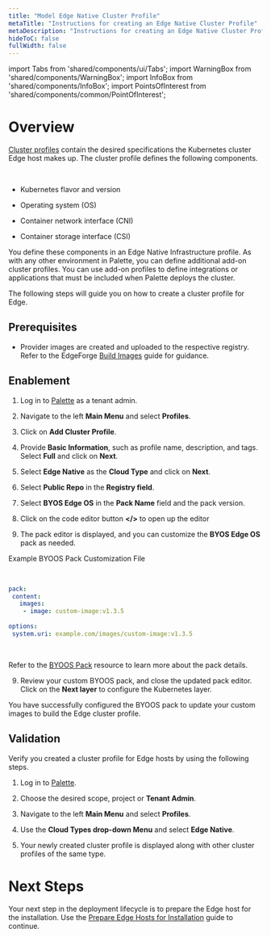 ```yaml
---
title: "Model Edge Native Cluster Profile"
metaTitle: "Instructions for creating an Edge Native Cluster Profile"
metaDescription: "Instructions for creating an Edge Native Cluster Profile"
hideToC: false
fullWidth: false
---
```


import Tabs from 'shared/components/ui/Tabs';
import WarningBox from 'shared/components/WarningBox';
import InfoBox from 'shared/components/InfoBox';
import PointsOfInterest from 'shared/components/common/PointOfInterest';

# Overview

[Cluster profiles](/cluster-profiles) contain the desired specifications the Kubernetes cluster  Edge host makes up. The cluster profile defines the following components.

<br />

- Kubernetes flavor and version

- Operating system (OS)

- Container network interface (CNI)

- Container storage interface (CSI)  

You define these components in an Edge Native Infrastructure profile. As with any other environment in Palette, you can define additional add-on cluster profiles. You can use add-on profiles to define integrations or applications that must be included when Palette deploys the cluster.



The following steps will guide you on how to create a cluster profile for Edge.

## Prerequisites

- Provider images are created and uploaded to the respective registry. Refer to the EdgeForge [Build Images](/clusters/edge/edgeforge-workflow/build-images) guide for guidance.


## Enablement


1. Log in to [Palette](https://console.spectrocloud.com) as a tenant admin.


2. Navigate to the left **Main Menu** and select **Profiles**.


3. Click on **Add Cluster Profile**. 


4. Provide **Basic Information**, such as profile name, description, and tags. Select **Full** and click on **Next**.


5. Select **Edge Native** as the **Cloud Type** and click on **Next**.


6. Select **Public Repo** in the **Registry field**.


7. Select **BYOS Edge OS** in the **Pack Name** field and the pack version. 


8. Click on the code editor button  **</\>** to open up the editor


8. The pack editor is displayed, and you can customize the **BYOS Edge OS** pack as needed. 


Example BYOOS Pack Customization File

<br />

```yaml
pack:
 content:
   images: 
    - image: custom-image:v1.3.5
    
options: 
 system.uri: example.com/images/custom-image:v1.3.5
```


<br />

Refer to the [BYOOS Pack](/) resource to learn more about the pack details.
<br />

9. Review your custom BYOOS pack, and close the updated pack editor. Click on the **Next layer** to configure the Kubernetes layer. 

You have successfully configured the BYOOS pack to update your custom images to build the Edge cluster profile. 

## Validation

Verify you created a cluster profile for Edge hosts by using the following steps.

1. Log in to [Palette](https://console.spectrocloud.com).


2. Choose the desired scope, project or **Tenant Admin**.


3. Navigate to the left **Main Menu** and select **Profiles**.


4. Use the **Cloud Types drop-down Menu** and select **Edge Native**.


5. Your newly created cluster profile is displayed along with other cluster profiles of the same type.

<!-- </Tabs.TabPane> -->


<!-- 

<Tabs.TabPane tab="Without Custom OS" key="without-os">


Use the following steps to create a cluster profile for Edge hosts.

## Prerequisites

No prerequisites.

## Enablement

1. Log in to [Palette](https://console.spectrocloud.com).


2. Choose the desired scope, project or **Tenant Admin**.


3. Navigate to the left **Main Menu** and select **Profiles**.


4. Click the **Add new Profile** button.


5. Provide the profile with a name, description, version, and tags. Select **Full** for the profile type. Click on **Next**.


6. Select **Edge Native** as the cloud type and click on **Next**.


7. In the profile layers screen, for the OS layer, choose the desired OS type and  OS version. Click on **Next layer**.

<InfoBox>

You can select the *Bring Your Own OS (BYOOS)* if you build your enterprise Edge artifacts. Specify the registry that hosts your provider images as the system URI. You can also provide additional cloud-init configurations in the OS pack's YAML file to set up Edge host users, install other OS packages, install certificates, and more. Refer to the [Cloud-Init Stages](/clusters/edge/edge-configuration/cloud-init) resource to learn more about the cloud-init stages.

</InfoBox>


8. Choose the desired Kubernetes distribution and version. Click on **Next layer**.


9. Choose the desired CNI type and version. Click on **Next layer**.


10. Review and save your cluster profile.

You now have a cluster profile you can use for deploying Edge hosts.

Consider creating additional profiles with out-of-the-box packs for monitoring, security, authentication, or other capabilities. If you need remote access to the cluster, consider adding the [Spectro Proxy](/integrations/frp) pack to one of the add-on profiles.

Optionally, add additional Helm or OCI registries and include applications hosted in those registries in add-on profiles. Check out the guide for adding a [Helm](/registries-and-packs/helm-charts) or [OCI](/registries-and-packs/oci-registry) registry to learn more.

## Validation

Verify you created a cluster profile for Edge hosts by using the following steps.


1. Log in to [Palette](https://console.spectrocloud.com).


2. Choose the desired scope, project or **Tenant Admin**.


3. Navigate to the left **Main Menu** and select **Profiles**.


4. Use the **Cloud Types drop-down Menu** and select **Edge Native**.


5. Your newly created cluster profile is displayed along with other cluster profiles of the same type.


</Tabs.TabPane>

</Tabs> -->

# Next Steps

Your next step in the deployment lifecycle is to prepare the Edge host for the installation. Use the [Prepare Edge Hosts for Installation](/clusters/edge/site-deployment/stage) guide to continue.

<br />
